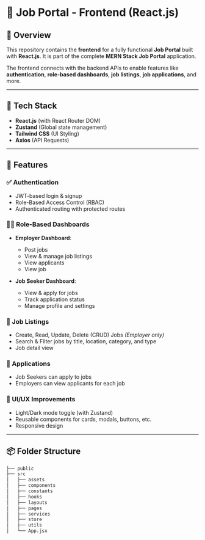 # 🚀 Job Portal - Frontend (React.js)

## 📌 Overview

This repository contains the **frontend** for a fully functional **Job Portal** built with **React.js**. It is part of the complete **MERN Stack Job Portal** application.

The frontend connects with the backend APIs to enable features like **authentication**, **role-based dashboards**, **job listings**, **job applications**, and more.

---

## 🔧 Tech Stack

- **React.js** (with React Router DOM)
- **Zustand** (Global state management)
- **Tailwind CSS** (UI Styling)
- **Axios** (API Requests)

---

## 🚀 Features

### ✅ Authentication

- JWT-based login & signup
- Role-Based Access Control (RBAC)
- Authenticated routing with protected routes

### 🧑‍💼 Role-Based Dashboards

- **Employer Dashboard**:

  - Post jobs
  - View & manage job listings
  - View applicants
  - View job

- **Job Seeker Dashboard**:
  - View & apply for jobs
  - Track application status
  - Manage profile and settings

### 💼 Job Listings

- Create, Read, Update, Delete (CRUD) Jobs _(Employer only)_
- Search & Filter jobs by title, location, category, and type
- Job detail view

### 📄 Applications

- Job Seekers can apply to jobs
- Employers can view applicants for each job

### 🎨 UI/UX Improvements

- Light/Dark mode toggle (with Zustand)
- Reusable components for cards, modals, buttons, etc.
- Responsive design

---

## 📦 Folder Structure

```bash
├── public
├── src
│   ├── assets
│   ├── components
│   ├── constants
│   ├── hooks
│   ├── layouts
│   ├── pages
│   ├── services
│   ├── store
│   ├── utils
│   └── App.jsx
```
